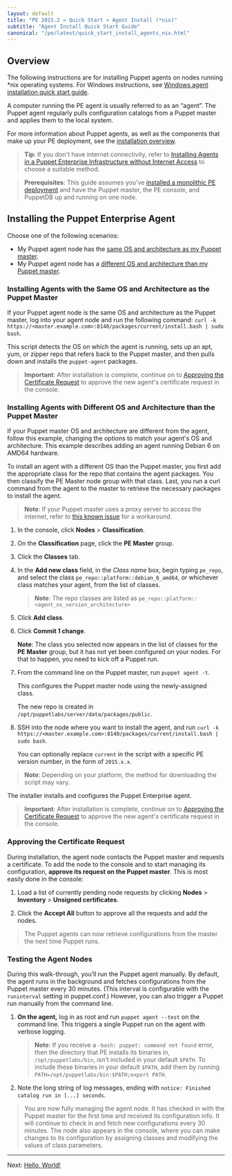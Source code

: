 ```yaml
---
layout: default
title: "PE 2015.2 » Quick Start » Agent Install (*nix)"
subtitle: "Agent Install Quick Start Guide"
canonical: "/pe/latest/quick_start_install_agents_nix.html"
---
```



## Overview

The following instructions are for installing Puppet agents on nodes running *nix operating systems. For Windows instructions, see [Windows agent installation quick start guide](./quick_start_install_agents_windows.html).

A computer running the PE agent is usually referred to as an “agent”. The Puppet agent regularly pulls configuration catalogs from a Puppet master and applies them to the local system.

For more information about Puppet agents, as well as the components that make up your PE deployment, see the [installation overview](./install_basic.html).

>**Tip**: If you don't have internet connectivity, refer to [Installing Agents in a Puppet Enterprise Infrastructure without Internet Access](./install_agents.html#installing-agents-in-a-puppet-enterprise-infrastructure-without-internet-access) to choose a suitable method.

>**Prerequisites**: This guide assumes you've [installed a monolithic PE deployment](./quick_start_install_mono.html) and have the Puppet master, the PE console, and PuppetDB up and running on one node.

## Installing the Puppet Enterprise Agent

Choose one of the following scenarios:

- My Puppet agent node has the [same OS and architecture as my Puppet master](#installing-agents-with-the-same-os-and-architecture-as-the-puppet-master).
- My Puppet agent node has a [different OS and architecture than my Puppet master](#installing-agents-with-different-os-and-architecture-than-the-puppet-master).


### Installing Agents with the Same OS and Architecture as the Puppet Master

If your Puppet agent node is the same OS and architecture as the Puppet master, log into your agent node and run the following command:
 `curl -k https://<master.example.com>:8140/packages/current/install.bash | sudo bash`.

This script detects the OS on which the agent is running, sets up an apt, yum, or zipper repo that refers back to the Puppet master, and then pulls down and installs the `puppet-agent` packages.

> **Important**: After installation is complete, continue on to [Approving the Certificate Request](#approving-the-certificate-request) to approve the new agent's certificate request in the console.

### Installing Agents with Different OS and Architecture than the Puppet Master

[add_repo]: ./images/quick/add_repo.png
[node_request]: ./images/console/request_indicator.png

If your Puppet master OS and architecture are different from the agent, follow this example, changing the options to match your agent's OS and architecture. This example describes adding an agent running Debian 6 on AMD64 hardware. 

To install an agent with a different OS than the Puppet master, you first add the appropriate class for the repo that contains the agent packages. You then classify the PE Master node group with that class. Last, you run a curl command from the agent to the master to retrieve the necessary packages to install the agent.

> **Note**: If your Puppet master uses a proxy server to access the internet, refer to [this known issue](./release_notes_known_issues_install.html#install-agents-with-different-os-when-puppet-master-is-behind-a-proxy) for a workaround.

1. In the console, click __Nodes__ > __Classification__.

2. On the __Classification__ page, click the __PE Master__ group.

3. Click the __Classes__ tab.

4. In the __Add new class__ field, in the _Class name_ box, begin typing `pe_repo`, and select the class `pe_repo::platform::debian_6_amd64`, or whichever class matches your agent, from the list of classes.

   > **Note**: The repo classes are listed as `pe_repo::platform::<agent_os_version_architecture>`

5. Click __Add class__.

6. Click __Commit 1 change__.

   **Note**: The class you selected now appears in the list of classes for the __PE Master__ group, but it has not yet been configured on your nodes. For that to happen, you need to kick off a Puppet run.

7. From the command line on the Puppet master, run `puppet agent -t`.

   This configures the Puppet master node using the newly-assigned class.

   The new repo is created in `/opt/puppetlabs/server/data/packages/public`.

9. SSH into the node where you want to install the agent, and run `curl -k https://<master.example.com>:8140/packages/current/install.bash | sudo bash`.

   You can optionally replace `current` in the script with a specific PE version number, in the form of `2015.x.x`.

>**Note**: Depending on your platform, the method for downloading the script may vary.

The installer installs and configures the Puppet Enterprise agent.

> **Important**: After installation is complete, continue on to [Approving the Certificate Request](#approving-the-certificate-request) to approve the new agent's certificate request in the console.

### Approving the Certificate Request

During installation, the agent node contacts the Puppet master and requests a certificate. To add the node to the console and to start managing its configuration, **approve its request on the Puppet master**. This is most easily done in the console:

1. Load a list of currently pending node requests by clicking **Nodes** > **Inventory** > **Unsigned certificates**.

2. Click the __Accept All__ button to approve all the requests and add the nodes.

> The Puppet agents can now retrieve configurations from the master the next time Puppet runs.

### Testing the Agent Nodes

During this walk-through, you’ll run the Puppet agent manually. By default, the agent runs in the background and fetches configurations from the Puppet master every 30 minutes. (This interval is configurable with the `runinterval` setting in puppet.conf.) However, you can also trigger a Puppet run manually from the command line.

1. **On the agent,** log in as root and run `puppet agent --test` on the command line. This triggers a single Puppet run on the agent with verbose logging.

   > **Note**: If you receive a `-bash: puppet: command not found` error, then the directory that PE installs its binaries in, `/opt/puppetlabs/bin`, isn't included in your default `$PATH`. To include these binaries in your default `$PATH`, add them by running `PATH=/opt/puppetlabs/bin:$PATH;export PATH`.

2. Note the long string of log messages, ending with `notice: Finished catalog run in [...] seconds`.

> You are now fully managing the agent node. It has checked in with the Puppet master for the first time and received its configuration info. It will continue to check in and fetch new configurations every 30 minutes. The node also appears in the console, where you can make changes to its configuration by assigning classes and modifying the values of class parameters.


---------------
Next: [Hello, World!](./quick_start_helloworld.html)


